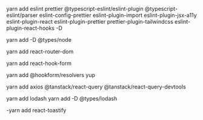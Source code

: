 yarn add eslint prettier @typescript-eslint/eslint-plugin @typescript-eslint/parser eslint-config-prettier eslint-plugin-import eslint-plugin-jsx-a11y eslint-plugin-react eslint-plugin-prettier prettier-plugin-tailwindcss eslint-plugin-react-hooks -D

yarn add -D @types/node

yarn add react-router-dom

yarn add react-hook-form

yarn add @hookform/resolvers yup

yarn add axios @tanstack/react-query @tanstack/react-query-devtools

yarn add lodash
yarn add -D @types/lodash

-yarn add react-toastify